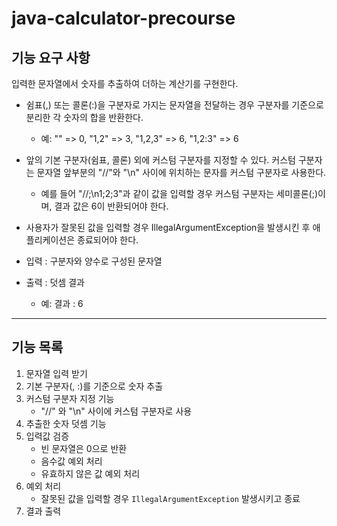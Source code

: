 # java-calculator-precourse

## 기능 요구 사항

입력한 문자열에서 숫자를 추출하여 더하는 계산기를 구현한다.

- 쉼표(,) 또는 콜론(:)을 구분자로 가지는 문자열을 전달하는 경우 구분자를 기준으로 분리한 각 숫자의 합을 반환한다.
  - 예: "" => 0, "1,2" => 3, "1,2,3" => 6, "1,2:3" => 6
- 앞의 기본 구분자(쉼표, 콜론) 외에 커스텀 구분자를 지정할 수 있다. 커스텀 구분자는 문자열 앞부분의 "//"와 "\n" 사이에 위치하는 문자를 커스텀 구분자로 사용한다.
  - 예를 들어 "//;\n1;2;3"과 같이 값을 입력할 경우 커스텀 구분자는 세미콜론(;)이며, 결과 값은 6이 반환되어야 한다.
- 사용자가 잘못된 값을 입력할 경우 IllegalArgumentException을 발생시킨 후 애플리케이션은 종료되어야 한다.

- 입력 : 구분자와 양수로 구성된 문자열
- 출력 : 덧셈 결과 
  - 예: 결과 : 6

-----------

## 기능 목록 

1. 문자열 입력 받기
2. 기본 구분자(, :)를 기준으로 숫자 추출
3. 커스텀 구분자 지정 기능
    - "//" 와 "\n" 사이에 커스텀 구분자로 사용
4. 추출한 숫자 덧셈 기능
5. 입력값 검증
    - 빈 문자열은 0으로 반환
    - 음수값 예외 처리
    - 유효하지 않은 값 예외 처리
6. 예외 처리
    - 잘못된 값을 입력할 경우 `IllegalArgumentException` 발생시키고 종료
7. 결과 출력
